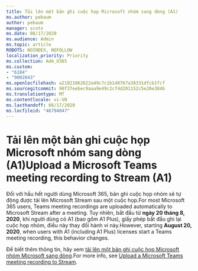 ```yaml
---
title: Tải lên một bản ghi cuộc họp Microsoft nhóm sang dòng (A1)
ms.author: pebaum
author: pebaum
manager: scotv
ms.date: 08/17/2020
ms.audience: Admin
ms.topic: article
ROBOTS: NOINDEX, NOFOLLOW
localization_priority: Priority
ms.collection: Adm_O365
ms.custom:
- "6184"
- "9002643"
ms.openlocfilehash: a21021062622a49c7c1b1d0767a38331dfcb1fcf
ms.sourcegitcommit: 90f37eebec9aaa9e49c2cf4d201152c5e20e384b
ms.translationtype: MT
ms.contentlocale: vi-VN
ms.lasthandoff: 08/17/2020
ms.locfileid: "46794047"
---
```

# <a name="upload-a-microsoft-teams-meeting-recording-to-stream-a1"></a><span data-ttu-id="02b05-102">Tải lên một bản ghi cuộc họp Microsoft nhóm sang dòng (A1)</span><span class="sxs-lookup"><span data-stu-id="02b05-102">Upload a Microsoft Teams meeting recording to Stream (A1)</span></span>

<span data-ttu-id="02b05-103">Đối với hầu hết người dùng Microsoft 365, bản ghi cuộc họp nhóm sẽ tự động được tải lên Microsoft Stream sau một cuộc họp.</span><span class="sxs-lookup"><span data-stu-id="02b05-103">For most Microsoft 365 users, Teams meeting recordings are uploaded automatically to Microsoft Stream after a meeting.</span></span> <span data-ttu-id="02b05-104">Tuy nhiên, bắt đầu từ  **ngày 20 tháng 8, 2020**, khi người dùng có A1 (bao gồm A1 Plus), giấy phép bắt đầu ghi lại cuộc họp nhóm, điều này thay đổi hành vi này.</span><span class="sxs-lookup"><span data-stu-id="02b05-104">However, starting  **August 20, 2020**, when users with A1 (including A1 Plus) licenses start a Teams meeting recording, this behavior changes.</span></span>  

<span data-ttu-id="02b05-105">Để biết thêm thông tin, hãy xem [tải lên một bản ghi cuộc họp Microsoft nhóm Microsoft sang dòng](https://docs.microsoft.com/stream/portal-upload-teams-meeting-recording).</span><span class="sxs-lookup"><span data-stu-id="02b05-105">For more info, see [Upload a Microsoft Teams meeting recording to Stream](https://docs.microsoft.com/stream/portal-upload-teams-meeting-recording).</span></span>